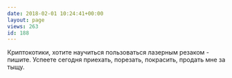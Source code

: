 ```yaml
---
date: 2018-02-01 10:24:41+00:00
layout: page
views: 263
id: 188
---
```


Криптокотики, хотите научиться пользоваться лазерным резаком - пишите. Успеете сегодня приехать, порезать, покрасить, продать мне за тыщу.


